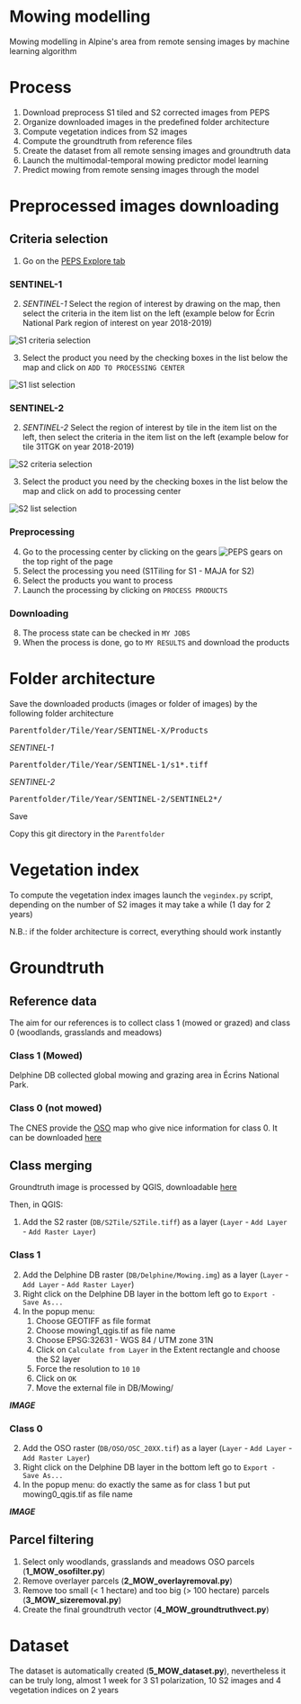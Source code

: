 # Mowing modelling
Mowing modelling in Alpine's area from remote sensing images by machine learning algorithm

# Process
1. Download preprocess S1 tiled and S2 corrected images from PEPS
2. Organize downloaded images in the predefined folder architecture
3. Compute vegetation indices from S2 images
4. Compute the groundtruth from reference files
5. Create the dataset from all remote sensing images and groundtruth data
6. Launch the multimodal-temporal mowing predictor model learning
7. Predict mowing from remote sensing images through the model

# Preprocessed images downloading

## Criteria selection
1. Go on the [PEPS Explore tab](https://peps.cnes.fr/rocket/#/search?maxRecords=50)
### SENTINEL-1
2. *SENTINEL-1* Select the region of interest by drawing on the map, then select the criteria in the item list on the left (example below for Écrin National Park region of interest on year 2018-2019)

![S1 criteria selection](https://github.com/lucasbat20/Grazing-modelling/blob/master/Images/S1select.png)

3. Select the product you need by the checking boxes in the list below the map and click on `ADD TO PROCESSING CENTER` 

![S1 list selection](https://github.com/lucasbat20/Grazing-modelling/blob/master/Images/S1list.png)

### SENTINEL-2
2. *SENTINEL-2* Select the region of interest by tile in the item list on the left, then select the criteria in the item list on the left (example below for tile 31TGK on year 2018-2019)

![S2 criteria selection](https://github.com/lucasbat20/Grazing-modelling/blob/master/Images/S2select.png)

3. Select the product you need by the checking boxes in the list below the map and click on add to processing center

![S2 list selection](https://github.com/lucasbat20/Grazing-modelling/blob/master/Images/S2list.png)

### Preprocessing
4. Go to the processing center by clicking on the gears ![PEPS gears](https://github.com/lucasbat20/Grazing-modelling/blob/master/Images/pepsgears.png) on the top right of the page
5. Select the processing you need (S1Tiling for S1 - MAJA for S2)
6. Select the products you want to process
7. Launch the processing by clicking on `PROCESS PRODUCTS` 

### Downloading

8. The process state can be checked in `MY JOBS`
9. When the process is done, go to `MY RESULTS` and download the products

# Folder architecture

Save the downloaded products (images or folder of images) by the following folder architecture

<pre>
Parentfolder/Tile/Year/SENTINEL-X/Products
</pre>

*SENTINEL-1*
<pre>
Parentfolder/Tile/Year/SENTINEL-1/s1*.tiff
</pre>

*SENTINEL-2*
<pre>
Parentfolder/Tile/Year/SENTINEL-2/SENTINEL2*/
</pre>

Save 

Copy this git directory in the `Parentfolder`

# Vegetation index

To compute the vegetation index images launch the `vegindex.py` script, depending on the number of S2 images it may take a while (1 day for 2 years)

N.B.: if the folder architecture is correct, everything should work instantly

# Groundtruth

## Reference data

The aim for our references is to collect class 1 (mowed or grazed) and class 0 (woodlands, grasslands and meadows)

### Class 1 (Mowed)
Delphine DB collected global mowing and grazing area in Écrins National Park.

### Class 0 (not mowed)
The CNES provide the [OSO](https://www.theia-land.fr/en/ceslist/land-cover-sec/) map who give nice information for class 0. It can be downloaded [here](https://theia.cnes.fr/atdistrib/rocket/#/search?collection=OSO)

## Class merging

Groundtruth image is processed by QGIS, downloadable [here](https://qgis.org/en/site/forusers/download.html)

Then, in QGIS:
1. Add the S2 raster (`DB/S2Tile/S2Tile.tiff`) as a layer (`Layer` - `Add Layer` - `Add Raster Layer`)
### Class 1
2. Add the Delphine DB raster (`DB/Delphine/Mowing.img`) as a layer (`Layer` - `Add Layer` - `Add Raster Layer`)
3. Right click on the Delphine DB layer in the bottom left go to `Export - Save As...`
4. In the popup menu:
   1. Choose GEOTIFF as file format
   2. Choose mowing1_qgis.tif as file name
   3. Choose EPSG:32631 - WGS 84 / UTM zone 31N
   4. Click on `Calculate from Layer` in the Extent rectangle and choose the S2 layer
   5. Force the resolution to `10` `10`
   6. Click on `OK`
   7. Move the external file in DB/Mowing/
   
***IMAGE***

### Class 0
2. Add the OSO raster (`DB/OSO/OSC_20XX.tif`) as a layer (`Layer` - `Add Layer` - `Add Raster Layer`)
3. Right click on the Delphine DB layer in the bottom left go to `Export - Save As...`
4. In the popup menu: do exactly the same as for class 1 but put mowing0_qgis.tif as file name

***IMAGE***

## Parcel filtering
1. Select only woodlands, grasslands and meadows OSO parcels (**1_MOW_osofilter.py**)
2. Remove overlayer parcels (**2_MOW_overlayremoval.py**)
3. Remove too small (< 1 hectare) and too big (> 100 hectare) parcels (**3_MOW_sizeremoval.py**)
3. Create the final groundtruth vector (**4_MOW_groundtruthvect.py**)

# Dataset

The dataset is automatically created (**5_MOW_dataset.py**), nevertheless it can be truly long, almost 1 week for 3 S1 polarization, 10 S2 images and 4 vegetation indices on 2 years





